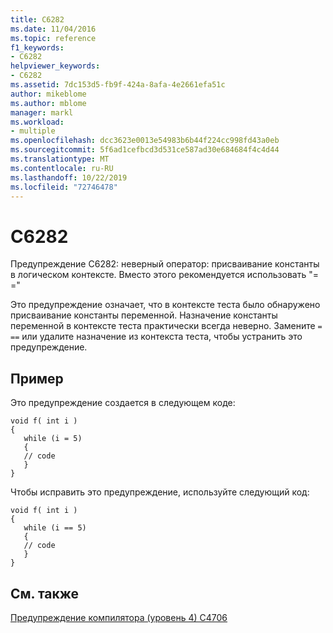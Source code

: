 ```yaml
---
title: C6282
ms.date: 11/04/2016
ms.topic: reference
f1_keywords:
- C6282
helpviewer_keywords:
- C6282
ms.assetid: 7dc153d5-fb9f-424a-8afa-4e2661efa51c
author: mikeblome
ms.author: mblome
manager: markl
ms.workload:
- multiple
ms.openlocfilehash: dcc3623e0013e54983b6b44f224cc998fd43a0eb
ms.sourcegitcommit: 5f6ad1cefbcd3d531ce587ad30e684684f4c4d44
ms.translationtype: MT
ms.contentlocale: ru-RU
ms.lasthandoff: 10/22/2019
ms.locfileid: "72746478"
---
```

# <a name="c6282"></a>C6282
Предупреждение C6282: неверный оператор: присваивание константы в логическом контексте. Вместо этого рекомендуется использовать "= ="

 Это предупреждение означает, что в контексте теста было обнаружено присваивание константы переменной. Назначение константы переменной в контексте теста практически всегда неверно. Замените `=` `==` или удалите назначение из контекста теста, чтобы устранить это предупреждение.

## <a name="example"></a>Пример
 Это предупреждение создается в следующем коде:

```
void f( int i )
{
   while (i = 5)
   {
   // code
   }
}
```

 Чтобы исправить это предупреждение, используйте следующий код:

```
void f( int i )
{
   while (i == 5)
   {
   // code
   }
}
```

## <a name="see-also"></a>См. также
 [Предупреждение компилятора (уровень 4) C4706](/cpp/error-messages/compiler-warnings/compiler-warning-level-4-c4706)
